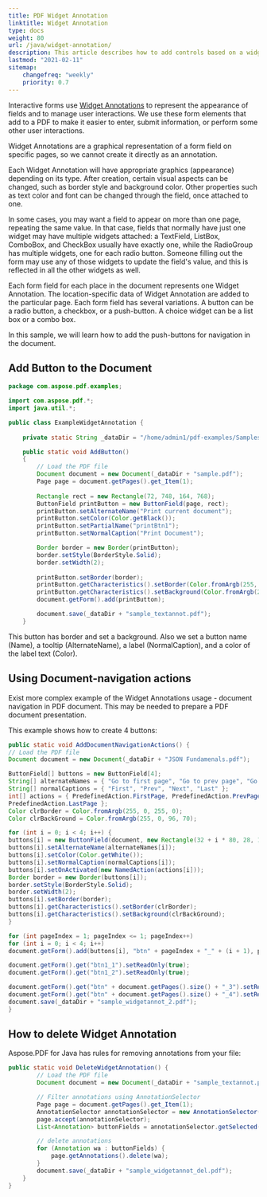 ```yaml
---
title: PDF Widget Annotation 
linktitle: Widget Annotation
type: docs
weight: 80
url: /java/widget-annotation/
description: This article describes how to add controls based on a widget annotations to PDF documents with Aspose.PDF for Java. 
lastmod: "2021-02-11"
sitemap:
    changefreq: "weekly"
    priority: 0.7
---
```


Interactive forms use [Widget Annotations](https://apireference.aspose.com/pdf/java/com.aspose.pdf.class-use/WidgetAnnotation) to represent the appearance of fields and to manage user interactions.
We use these form elements that add to a PDF to make it easier to enter, submit information, or perform some other user interactions.

Widget Annotations are a graphical representation of a form field on specific pages, so we cannot create it directly as an annotation.

Each Widget Annotation will have appropriate graphics (appearance) depending on its type. After creation, certain visual aspects can be changed, such as border style and background color.
Other properties such as text color and font can be changed through the field, once attached to one. 

In some cases, you may want a field to appear on more than one page, repeating the same value. In that case, fields that normally have just one widget may have multiple widgets attached: a TextField, ListBox, ComboBox, and CheckBox usually have exactly one, while the RadioGroup has multiple widgets, one for each radio button.
Someone filling out the form may use any of those widgets to update the field's value, and this is reflected in all the other widgets as well.

Each form field for each place in the document represents one Widget Annotation. The location-specific data of Widget Annotation are added to the particular page. Each form field has several variations. A button can be a radio button, a checkbox, or a push-button. A choice widget can be a list box or a combo box.

In this sample, we will learn how to add the push-buttons for navigation in the document.

## Add Button to the Document

```java
package com.aspose.pdf.examples;

import com.aspose.pdf.*;
import java.util.*;

public class ExampleWidgetAnnotation {
    
    private static String _dataDir = "/home/admin1/pdf-examples/Samples/";

    public static void AddButton()
    {
        // Load the PDF file
        Document document = new Document(_dataDir + "sample.pdf");
        Page page = document.getPages().get_Item(1);
       
        Rectangle rect = new Rectangle(72, 748, 164, 768);
        ButtonField printButton = new ButtonField(page, rect);
        printButton.setAlternateName("Print current document");
        printButton.setColor(Color.getBlack());
        printButton.setPartialName("printBtn1");
        printButton.setNormalCaption("Print Document");

        Border border = new Border(printButton);
        border.setStyle(BorderStyle.Solid);
        border.setWidth(2);
        
        printButton.setBorder(border);
        printButton.getCharacteristics().setBorder(Color.fromArgb(255, 0, 0, 255));
        printButton.getCharacteristics().setBackground(Color.fromArgb(255, 0, 191, 255));
        document.getForm().add(printButton);

        document.save(_dataDir + "sample_textannot.pdf");
    }
```

This button has border and set a background. Also we set a button name (Name), a tooltip (AlternateName), a label (NormalCaption), and a color of the label text (Color).

## Using Document-navigation actions

Exist more complex example of the Widget Annotations usage - document navigation in PDF document. This may be needed to prepare a PDF document presentation.
  
This example shows how to create 4 buttons:

```java
public static void AddDocumentNavigationActions() {
// Load the PDF file
Document document = new Document(_dataDir + "JSON Fundamenals.pdf");

ButtonField[] buttons = new ButtonField[4];
String[] alternateNames = { "Go to first page", "Go to prev page", "Go to next page", "Go to last page" };
String[] normalCaptions = { "First", "Prev", "Next", "Last" };
int[] actions = { PredefinedAction.FirstPage, PredefinedAction.PrevPage, PredefinedAction.NextPage,
PredefinedAction.LastPage };
Color clrBorder = Color.fromArgb(255, 0, 255, 0);
Color clrBackGround = Color.fromArgb(255, 0, 96, 70);

for (int i = 0; i < 4; i++) {
buttons[i] = new ButtonField(document, new Rectangle(32 + i * 80, 28, 104 + i * 80, 68));
buttons[i].setAlternateName(alternateNames[i]);
buttons[i].setColor(Color.getWhite());
buttons[i].setNormalCaption(normalCaptions[i]);
buttons[i].setOnActivated(new NamedAction(actions[i]));
Border border = new Border(buttons[i]);
border.setStyle(BorderStyle.Solid);
border.setWidth(2);
buttons[i].setBorder(border);
buttons[i].getCharacteristics().setBorder(clrBorder);
buttons[i].getCharacteristics().setBackground(clrBackGround);
}

for (int pageIndex = 1; pageIndex <= 1; pageIndex++)
for (int i = 0; i < 4; i++)
document.getForm().add(buttons[i], "btn" + pageIndex + "_" + (i + 1), pageIndex);

document.getForm().get("btn1_1").setReadOnly(true);
document.getForm().get("btn1_2").setReadOnly(true);

document.getForm().get("btn" + document.getPages().size() + "_3").setReadOnly(true);
document.getForm().get("btn" + document.getPages().size() + "_4").setReadOnly(true);
document.save(_dataDir + "sample_widgetannot_2.pdf");
}
```

## How to delete Widget Annotation 

Aspose.PDF for Java has rules for removing annotations from your file:

```java
public static void DeleteWidgetAnnotation() {
        // Load the PDF file
        Document document = new Document(_dataDir + "sample_textannot.pdf");

        // Filter annotations using AnnotationSelector
        Page page = document.getPages().get_Item(1);
        AnnotationSelector annotationSelector = new AnnotationSelector(new ButtonField(page, Rectangle.getTrivial()));
        page.accept(annotationSelector);
        List<Annotation> buttonFields = annotationSelector.getSelected();

        // delete annotations
        for (Annotation wa : buttonFields) {
            page.getAnnotations().delete(wa);
        }
        document.save(_dataDir + "sample_widgetannot_del.pdf");
    }
}
```